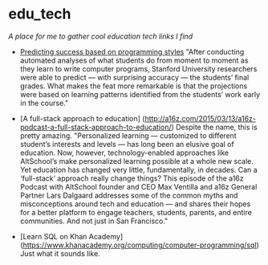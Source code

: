 # edu_tech

_A place for me to gather cool education tech links I find_

* [Predicting success based on programming styles](https://ed.stanford.edu/news/stanford-study-shows-success-different-learning-styles-computer-science-class)
"After conducting automated analyses of what students do from moment to moment as they learn to write computer programs, Stanford University researchers were able to predict — with surprising accuracy — the students’ final grades. What makes the feat more remarkable is that the projections were based on learning patterns identified from the students’ work early in the course."

* [A full-stack approach to education] (http://a16z.com/2015/03/13/a16z-podcast-a-full-stack-approach-to-education/)
Despite the name, this is pretty amazing.
"Personalized learning — customized to different student’s interests and levels — has long been an elusive goal of education. Now, however, technology-enabled approaches like AltSchool’s make personalized learning possible at a whole new scale. Yet education has changed very little, fundamentally, in decades. Can a ‘full-stack‘ approach really change things? This episode of the a16z Podcast with AltSchool founder and CEO Max Ventilla and a16z General Partner Lars Dalgaard addresses some of the common myths and misconceptions around tech and education — and shares their hopes for a better platform to engage teachers, students, parents, and entire communities. And not just in San Francisco."

* [Learn SQL on Khan Academy] (https://www.khanacademy.org/computing/computer-programming/sql)
Just what it sounds like.
